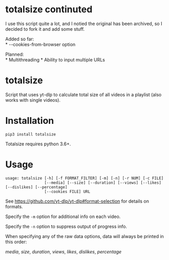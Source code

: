 # totalsize continuted

I use this script quite a lot, and I notied the original has been archived, so I decided to fork it and add some stuff.

Added so far:  
	* --cookies-from-browser option

Planned:  
	* Multithreading
	* Ability to input multiple URLs

# totalsize
Script that uses yt-dlp to calculate total size of all videos in a playlist (also works with single videos).
# Installation

```
pip3 install totalsize
```
Totalsize requires python 3.6+.
# Usage

```
usage: totalsize [-h] [-f FORMAT_FILTER] [-m] [-n] [-r NUM] [-c FILE]
                 [--media] [--size] [--duration] [--views] [--likes] [--dislikes] [--percentage]
                 [--cookies FILE] URL
```
See https://github.com/yt-dlp/yt-dlp#format-selection for details on formats.

Specify the `-m` option for additional info on each video.

Specify the `-n` option to suppress output of progress info.

When specifying any of the raw data options, data will always be printed in this order:

*media*, *size*, *duration*, *views*, *likes*, *dislikes*, *percentage*
